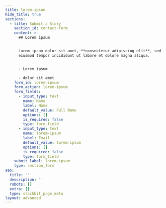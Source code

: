 ```yaml
---
title: lorem-ipsum
hide_title: true
sections:
  - title: Submit a Story
    section_id: contact-form
    content: >-
      ## Lorem ipsum


      Lorem ipsum dolor sit amet, **consectetur adipiscing elit**, sed do
      eiusmod tempor incididunt ut labore et dolore magna aliqua.


      - Lorem ipsum

      - dolor sit amet
    form_id: lorem-ipsum
    form_action: lorem-ipsum
    form_fields:
      - input_type: text
        name: Name
        label: Name
        default_value: Full Name
        options: []
        is_required: false
        type: form_field
      - input_type: text
        name: lorem-ipsum
        label: Email
        default_value: lorem-ipsum
        options: []
        is_required: false
        type: form_field
    submit_label: lorem-ipsum
    type: section_form
seo:
  title: ''
  description: ''
  robots: []
  extra: []
  type: stackbit_page_meta
layout: advanced
---
```

